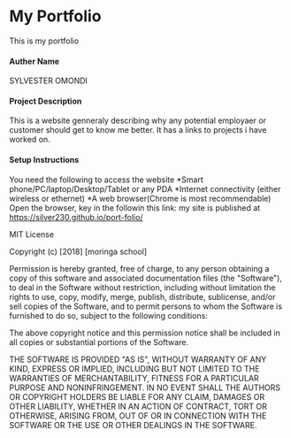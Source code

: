 #  My Portfolio
This is my portfolio
 #### Auther Name
SYLVESTER OMONDI
 #### Project Description
This is a website genneraly describing why any potential employaer or customer should get to know me better. It has a links to projects i have worked on.
#### Setup Instructions
 You need the following to access the website
*Smart phone/PC/laptop/Desktop/Tablet or any PDA
*Internet connectivity (either wireless or ethernet)
*A web browser(Chrome is most recommendable)
Open the browser, key in the followin this link:  my site is published at https://silver230.github.io/port-folio/
  


MIT License

Copyright (c) [2018] [moringa school]

Permission is hereby granted, free of charge, to any person obtaining a copy of this software and associated documentation files (the "Software"), to deal in the Software without restriction, including without limitation the rights to use, copy, modify, merge, publish, distribute, sublicense, and/or sell copies of the Software, and to permit persons to whom the Software is furnished to do so, subject to the following conditions:

The above copyright notice and this permission notice shall be included in all copies or substantial portions of the Software.

THE SOFTWARE IS PROVIDED "AS IS", WITHOUT WARRANTY OF ANY KIND, EXPRESS OR IMPLIED, INCLUDING BUT NOT LIMITED TO THE WARRANTIES OF MERCHANTABILITY, FITNESS FOR A PARTICULAR PURPOSE AND NONINFRINGEMENT. IN NO EVENT SHALL THE AUTHORS OR COPYRIGHT HOLDERS BE LIABLE FOR ANY CLAIM, DAMAGES OR OTHER LIABILITY, WHETHER IN AN ACTION OF CONTRACT, TORT OR OTHERWISE, ARISING FROM, OUT OF OR IN CONNECTION WITH THE SOFTWARE OR THE USE OR OTHER DEALINGS IN THE SOFTWARE.


